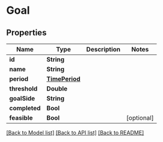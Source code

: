 # Goal

## Properties
Name | Type | Description | Notes
------------ | ------------- | ------------- | -------------
**id** | **String** |  | 
**name** | **String** |  | 
**period** | [**TimePeriod**](TimePeriod.md) |  | 
**threshold** | **Double** |  | 
**goalSide** | **String** |  | 
**completed** | **Bool** |  | 
**feasible** | **Bool** |  | [optional] 

[[Back to Model list]](../README.md#documentation-for-models) [[Back to API list]](../README.md#documentation-for-api-endpoints) [[Back to README]](../README.md)


